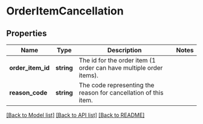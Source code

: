 # OrderItemCancellation

## Properties
Name | Type | Description | Notes
------------ | ------------- | ------------- | -------------
**order_item_id** | **string** | The id for the order item (1 order can have multiple order items). | 
**reason_code** | **string** | The code representing the reason for cancellation of this item. | 

[[Back to Model list]](../README.md#documentation-for-models) [[Back to API list]](../README.md#documentation-for-api-endpoints) [[Back to README]](../README.md)


